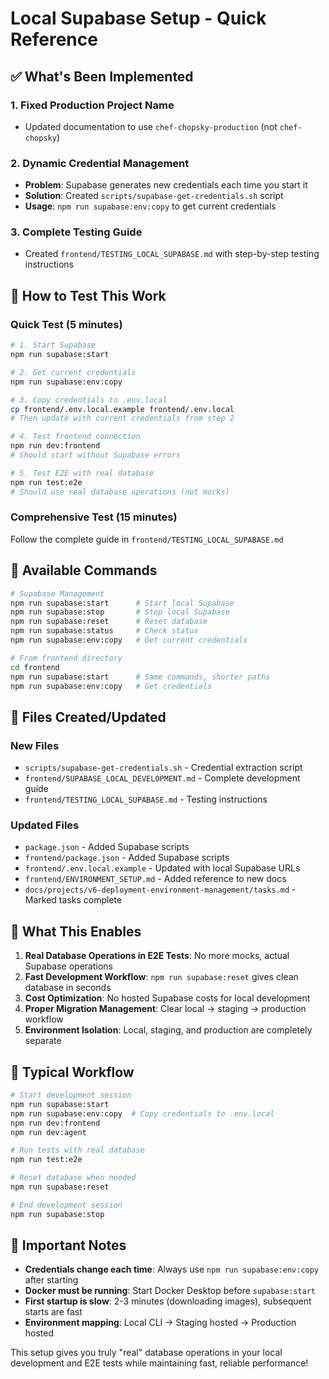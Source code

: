 # Local Supabase Setup - Quick Reference

## ✅ What's Been Implemented

### 1. Fixed Production Project Name
- Updated documentation to use `chef-chopsky-production` (not `chef-chopsky`)

### 2. Dynamic Credential Management
- **Problem**: Supabase generates new credentials each time you start it
- **Solution**: Created `scripts/supabase-get-credentials.sh` script
- **Usage**: `npm run supabase:env:copy` to get current credentials

### 3. Complete Testing Guide
- Created `frontend/TESTING_LOCAL_SUPABASE.md` with step-by-step testing instructions

## 🚀 How to Test This Work

### Quick Test (5 minutes)
```bash
# 1. Start Supabase
npm run supabase:start

# 2. Get current credentials
npm run supabase:env:copy

# 3. Copy credentials to .env.local
cp frontend/.env.local.example frontend/.env.local
# Then update with current credentials from step 2

# 4. Test frontend connection
npm run dev:frontend
# Should start without Supabase errors

# 5. Test E2E with real database
npm run test:e2e
# Should use real database operations (not mocks)
```

### Comprehensive Test (15 minutes)
Follow the complete guide in `frontend/TESTING_LOCAL_SUPABASE.md`

## 🔧 Available Commands

```bash
# Supabase Management
npm run supabase:start      # Start local Supabase
npm run supabase:stop       # Stop local Supabase  
npm run supabase:reset      # Reset database
npm run supabase:status     # Check status
npm run supabase:env:copy   # Get current credentials

# From frontend directory
cd frontend
npm run supabase:start      # Same commands, shorter paths
npm run supabase:env:copy   # Get credentials
```

## 📁 Files Created/Updated

### New Files
- `scripts/supabase-get-credentials.sh` - Credential extraction script
- `frontend/SUPABASE_LOCAL_DEVELOPMENT.md` - Complete development guide
- `frontend/TESTING_LOCAL_SUPABASE.md` - Testing instructions

### Updated Files
- `package.json` - Added Supabase scripts
- `frontend/package.json` - Added Supabase scripts
- `frontend/.env.local.example` - Updated with local Supabase URLs
- `frontend/ENVIRONMENT_SETUP.md` - Added reference to new docs
- `docs/projects/v6-deployment-environment-management/tasks.md` - Marked tasks complete

## 🎯 What This Enables

1. **Real Database Operations in E2E Tests**: No more mocks, actual Supabase operations
2. **Fast Development Workflow**: `npm run supabase:reset` gives clean database in seconds
3. **Cost Optimization**: No hosted Supabase costs for local development
4. **Proper Migration Management**: Clear local → staging → production workflow
5. **Environment Isolation**: Local, staging, and production are completely separate

## 🔄 Typical Workflow

```bash
# Start development session
npm run supabase:start
npm run supabase:env:copy  # Copy credentials to .env.local
npm run dev:frontend
npm run dev:agent

# Run tests with real database
npm run test:e2e

# Reset database when needed
npm run supabase:reset

# End development session
npm run supabase:stop
```

## 🚨 Important Notes

- **Credentials change each time**: Always use `npm run supabase:env:copy` after starting
- **Docker must be running**: Start Docker Desktop before `supabase:start`
- **First startup is slow**: 2-3 minutes (downloading images), subsequent starts are fast
- **Environment mapping**: Local CLI → Staging hosted → Production hosted

This setup gives you truly "real" database operations in your local development and E2E tests while maintaining fast, reliable performance!
